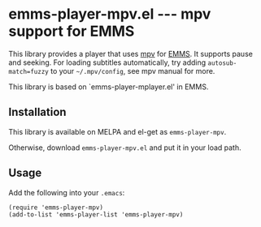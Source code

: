 emms-player-mpv.el --- mpv support for EMMS
===========================================

This library provides a player that uses [mpv] for [EMMS].  It
supports pause and seeking.  For loading subtitles automatically, try
adding `autosub-match=fuzzy` to your `~/.mpv/config`, see mpv manual
for more.

This library is based on `emms-player-mplayer.el' in EMMS.

[mpv]: http://mpv.io/
[EMMS]: https://www.gnu.org/software/emms/

Installation
------------

This library is available on MELPA and el-get as `emms-player-mpv`.

Otherwise, download `emms-player-mpv.el` and put it in your load path.

Usage
-----

Add the following into your `.emacs`:

``` elisp
(require 'emms-player-mpv)
(add-to-list 'emms-player-list 'emms-player-mpv)
```
